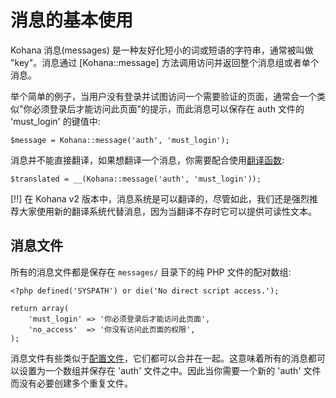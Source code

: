 # 消息的基本使用

Kohana 消息(messages) 是一种友好化短小的词或短语的字符串，通常被叫做 "key"。消息通过 [Kohana::message] 方法调用访问并返回整个消息组或者单个消息。

举个简单的例子，当用户没有登录并试图访问一个需要验证的页面，通常会一个类似"你必须登录后才能访问此页面"的提示，而此消息可以保存在 auth 文件的 'must_login' 的键值中:

    $message = Kohana::message('auth', 'must_login');

消息并不能直接翻译，如果想翻译一个消息，你需要配合使用[翻译函数](using.translation):

    $translated = __(Kohana::message('auth', 'must_login'));

[!!] 在 Kohana v2 版本中，消息系统是可以翻译的，尽管如此，我们还是强烈推荐大家使用新的翻译系统代替消息，因为当翻译不存时它可以提供可读性文本。

## 消息文件

所有的消息文件都是保存在 `messages/` 目录下的纯 PHP 文件的配对数组:

    <?php defined('SYSPATH') or die('No direct script access.');

    return array(
        'must_login' => '你必须登录后才能访问此页面',
        'no_access'  => '你没有访问此页面的权限',
    );

消息文件有些类似于[配置文件](using.configuration#config-files)，它们都可以合并在一起。这意味着所有的消息都可以设置为一个数组并保存在 'auth' 文件之中。因此当你需要一个新的 'auth' 文件而没有必要创建多个重复文件。
